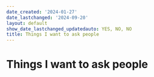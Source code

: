 ```yaml
---
date_created: '2024-01-27'
date_lastchanged: '2024-09-20'
layout: default
show_date_lastchanged_updatedauto: YES, NO, NO
title: Things I want to ask people
---
```

# Things I want to ask people

